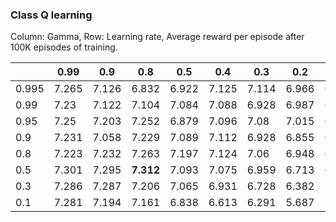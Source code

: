 ### Class Q learning

Column: Gamma, Row: Learning rate, Average reward per episode after 100K episodes of training.

|  |0.99|0.9|0.8|0.5|0.4|0.3|0.2|0.1|0.05|0.01|
| -| -  | - | - | - | - | - | - | - | -  | -  |
|0.995|7.265|7.126|6.832|6.922|7.125|7.114|6.966|6.68|6.028|0.014|
|0.99|7.23|7.122|7.104|7.084|7.088|6.928|6.987|6.721|6.052|-0.03|
|0.95|7.25|7.203|7.252|6.879|7.096|7.08|7.015|6.629|6.02|-0.183|
|0.9|7.231|7.058|7.229|7.089|7.112|6.928|6.855|6.648|5.957|-0.378|
|0.8|7.223|7.232|7.263|7.197|7.124|7.06|6.948|6.576|5.808|-0.873|
|0.5|7.301|7.295|**7.312**|7.093|7.075|6.959|6.713|6.052|4.76|-5.861|
|0.3|7.286|7.287|7.206|7.065|6.931|6.728|6.382|5.343|3.359|-12.842|
|0.1|7.281|7.194|7.161|6.838|6.613|6.291|5.687|3.374|0.338|-27.865|

